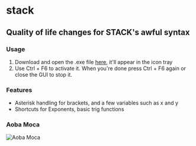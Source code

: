 # stack

## Quality of life changes for STACK's awful syntax

### Usage
1. Download and open the .exe file [here](stack.exe), it'll appear in the icon tray
2. Use Ctrl + F6 to activate it. When you're done press Ctrl + F6 again or close the GUI to stop it. 

### Features
- Asterisk handling for brackets, and a few variables such as x and y
- Shortcuts for Exponents, basic trig functions

### Aoba Moca
![Aoba Moca](https://i.imgur.com/9rCLgJs.jpeg)
